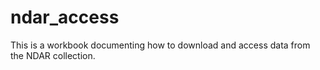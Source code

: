 # ndar_access
This is a workbook documenting how to download and access data from the NDAR collection.
